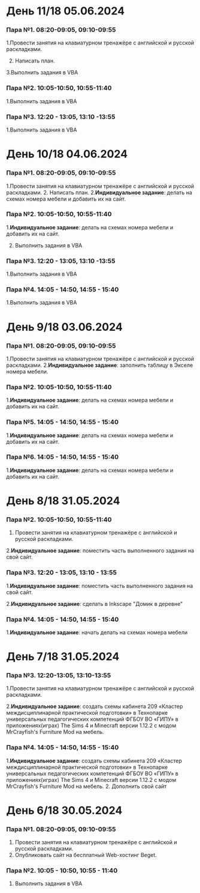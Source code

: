 # День 11/18 05.06.2024
### Пара №1. 08:20-09:05, 09:10-09:55
1.Провести занятия на клавиатурном тренажёре с английской и русской раскладками.

2. Написать план.

3.Выполнить задания в VBA
### Пара №2. 10:05-10:50, 10:55-11:40
1.Выполнить задания в VBA
### Пара №3. 12:20 - 13:05, 13:10 -13:55
1.Выполнить задания в VBA
# День 10/18 04.06.2024
### Пара №1. 08:20-09:05, 09:10-09:55
1.Провести занятия на клавиатурном тренажёре с английской и русской раскладками.
2. Написать план.
2.**Индивидуальное задание**: делать на схемах номера мебели и добавить их на сайт.
### Пара №2. 10:05-10:50, 10:55-11:40
1.**Индивидуальное задание**: делать на схемах номера мебели и добавить их на сайт.

2. Выполнить задания в VBA
### Пара №3. 12:20 - 13:05, 13:10 -13:55
1.Выполнить задания в VBA
### Пара №4. 14:05 - 14:50, 14:55 - 15:40
1.Выполнить задания в VBA
# День 9/18 03.06.2024
### Пара №1. 08:20-09:05, 09:10-09:55
1.Провести занятия на клавиатурном тренажёре с английской и русской раскладками.
2.**Индивидуальное задание**: заполнить таблицу в Экселе номера мебели.
### Пара №2. 10:05-10:50, 10:55-11:40
1.**Индивидуальное задание**: делать на схемах номера мебели и добавить их на сайт.
### Пара №5. 14:05 - 14:50, 14:55 - 15:40
1.**Индивидуальное задание**: делать на схемах номера мебели и добавить их на сайт.
### Пара №6. 14:05 - 14:50, 14:55 - 15:40
1.**Индивидуальное задание**: делать на схемах номера мебели и добавить их на сайт.
# День 8/18 31.05.2024
### Пара №2. 10:05-10:50, 10:55-11:40
1. Провести занятия на клавиатурном тренажёре с английской и русской раскладками.

2.**Индивидуальное задание**: поместить часть выполненного задания на свой сайт.
### Пара №3. 12:20 - 13:05, 13:10 - 13:55
1.**Индивидуальное задание**: поместить часть выполненного задания на свой сайт.

2.**Индивидуальное задание**: сделать в Inkscape "Домик в деревне"
### Пара №4. 14:05 - 14:50, 14:55 - 15:40
1.**Индивидуальное задание**: начать делать на схемах номера мебели
# День 7/18 31.05.2024
### Пара №3. 12:20-13:05, 13:10-13:55
1.Провести занятия на клавиатурном тренажёре с английской и русской раскладками.

2.**Индивидуальное задание**: создать схемы кабинета 209 «Кластер междисциплинарной практической подготовки» в Технопарке универсальных педагогических компетенций ФГБОУ ВО «ГИПУ» в приложениях(играх) The Sims 4 и Minecraft версии 1.12.2 с модом MrCrayfish's Furniture Mod на мебель.
### Пара №4. 14:05 - 14:50, 14:55 - 15:40
1.**Индивидуальное задание**: создать схемы кабинета 209 «Кластер междисциплинарной практической подготовки» в Технопарке универсальных педагогических компетенций ФГБОУ ВО «ГИПУ» в приложениях(играх) The Sims 4 и Minecraft версии 1.12.2 с модом MrCrayfish's Furniture Mod на мебель.
2. Дополнить свой сайт
# День 6/18 30.05.2024
### Пара №1. 08:20-09:05, 09:10-09:55
1. Провести занятия на клавиатурном тренажёре с английской и русской раскладками.
2. Опубликовать сайт на бесплатный Web-хостинг Beget.
### Пара №2. 10:05 - 10:50, 10:55 - 11:40
1. Выполнить задания в VBA

